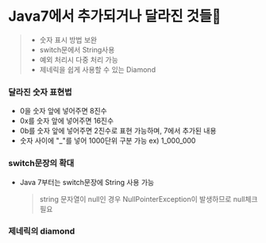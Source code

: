 # Java7에서 추가되거나 달라진 것들📌
> - 숫자 표시 방법 보완
> - switch문에서 String사용
> - 예외 처리시 다중 처리 가능
> - 제네릭을 쉽게 사용할 수 있는 Diamond

### 달라진 숫자 표현법
* 0을 숫자 앞에 넣어주면 8진수
* 0x를 숫자 앞에 넣어주면 16진수
* 0b를 숫자 앞에 넣어주면 2진수로 표현 가능하며, 7에서 추가된 내용
* 숫자 사이에 "_"를 넣어 1000단위 구분 가능 ex) 1_000_000

### switch문장의 확대
* Java 7부터는 switch문장에 String 사용 가능
  > string 문자열이 null인 경우 NullPointerException이 발생하므로 null체크 필요

### 제네릭의 diamond
